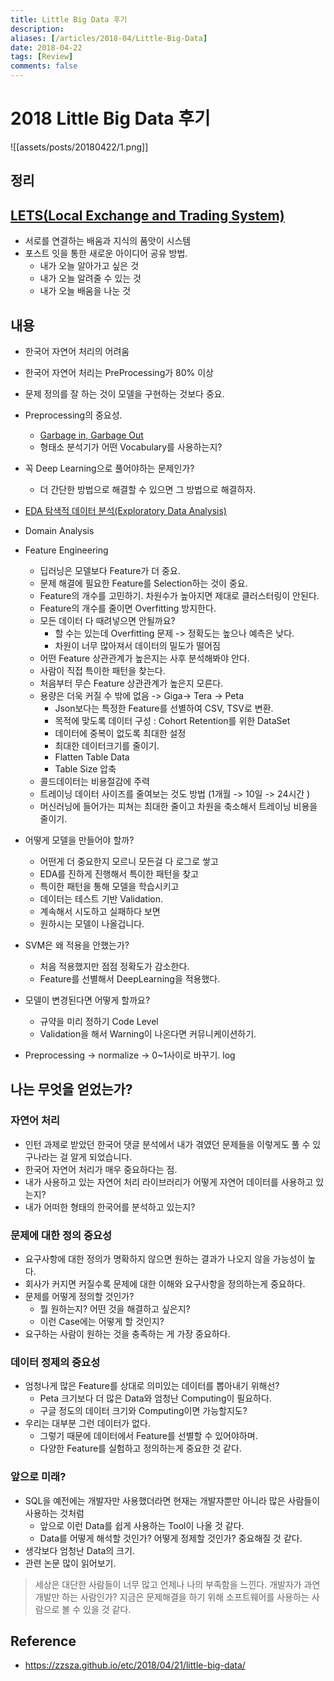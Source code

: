 ```yaml
---
title: Little Big Data 후기
description: 
aliases: [/articles/2018-04/Little-Big-Data]
date: 2018-04-22
tags: [Review]
comments: false
---
```

# 2018 Little Big Data 후기
![[assets/posts/20180422/1.png]]
## 정리

## [LETS(Local Exchange and Trading System)](<http://www.seoulnpocenter.kr/bbs/board.php?bo_table=npo_aca&wr_id=22>)
- 서로를 연결하는 배움과 지식의 품앗이 시스템
- 포스트 잇을 통한 새로운 아이디어 공유 방법.
    - 내가 오늘 알아가고 싶은 것
    - 내가 오늘 알려줄 수 있는 것
    - 내가 오늘 배움을 나눈 것

## 내용
- 한국어 자연어 처리의 어려움
- 한국어 자연어 처리는 PreProcessing가 80% 이상
- 문제 정의를 잘 하는 것이 모델을 구현하는 것보다 중요.
- Preprocessing의 중요성.
    - [Garbage in, Garbage Out](https://en.wikipedia.org/wiki/Garbage_in,_garbage_out)
    - 형태소 분석기가 어떤 Vocabulary를 사용하는지?

- 꼭 Deep Learning으로 풀어야하는 문제인가?
    - 더 간단한 방법으로 해결할 수 있으면 그 방법으로 해결하자.
- [EDA 탐색적 데이터 분석(Exploratory Data Analysis)](https://en.wikipedia.org/wiki/Exploratory_data_analysis)
- Domain Analysis
- Feature Engineering
    - 딥러닝은 모델보다 Feature가 더 중요.
    - 문제 해결에 필요한 Feature를 Selection하는 것이 중요.
    - Feature의 개수를 고민하기. 차원수가 높아지면 제대로 클러스터링이 안된다.
    - Feature의 개수를 줄이면 Overfitting 방지한다.
    - 모든 데이터 다 때려넣으면 안될까요?
        - 할 수는 있는데 Overfitting 문제 -> 정확도는 높으나 예측은 낮다.
        - 차원이 너무 많아져서 데이터의 밀도가 떨어짐
    - 어떤 Feature 상관관계가 높은지는 사후 분석해봐야 안다.
    - 사람이 직접 특이한 패턴을 찾는다.
    - 처음부터 무슨 Feature 상관관계가 높은지 모른다.
    - 용량은 더욱 커질 수 밖에 없음 -> Giga-> Tera -> Peta
        - Json보다는 특정한 Feature를 선별하여 CSV, TSV로 변환.
        - 목적에 맞도록 데이터 구성 : Cohort Retention를 위한 DataSet
        - 데이터에 중복이 없도록 최대한 설정
        - 최대한 데이터크기를 줄이기.
        - Flatten Table Data
        - Table Size 압축
    - 콜드데이터는 비용절감에 주력
    - 트레이닝 데이터 사이즈를 줄여보는 것도 방법 (1개월 -> 10일 -> 24시간 )
    - 머신러닝에 들어가는 피쳐는 최대한 줄이고 차원을 축소해서 트레이닝 비용을 줄이기.
- 어떻게 모델을 만들어야 할까?
    - 어떤게 더 중요한지 모르니 모든걸 다 로그로 쌓고
    - EDA를 진하게 진행해서 특이한 패턴을 찾고
    - 특이한 패턴을 통해 모델을 학습시키고
    - 데이터는 테스트 기반 Validation.
    - 계속해서 시도하고 실패하다 보면
    - 원하시는 모델이 나올겁니다.
- SVM은 왜 적용을 안했는가?
    - 처음 적용했지만 점점 정확도가 감소한다.
    - Feature를 선별해서 DeepLearning을 적용했다.
- 모델이 변경된다면 어떻게 할까요?
    - 규약을 미리 정하기 Code Level
    - Validation을 해서 Warning이 나온다면 커뮤니케이션하기.
- Preprocessing -> normalize -> 0~1사이로 바꾸기. log


## 나는 무엇을 얻었는가?
### 자연어 처리
- 인턴 과제로 받았던 한국어 댓글 분석에서 내가 겪였던 문제들을 이렇게도 풀 수 있구나라는 걸 알게 되었습니다.
- 한국어 자연어 처리가 매우 중요하다는 점.
- 내가 사용하고 있는 자연어 처리 라이브러리가 어떻게 자연어 데이터를 사용하고 있는지?
- 내가 어떠한 형태의 한국어를 분석하고 있는지?

### 문제에 대한 정의 중요성
- 요구사항에 대한 정의가 명확하지 않으면 원하는 결과가 나오지 않을 가능성이 높다.
- 회사가 커지면 커질수록 문제에 대한 이해와 요구사항을 정의하는게 중요하다.
- 문제를 어떻게 정의할 것인가?
    - 뭘 원하는지? 어떤 것을 해결하고 싶은지?
    - 이런 Case에는 어떻게 할 것인지?
- 요구하는 사람이 원하는 것을 충족하는 게 가장 중요하다.

### 데이터 정제의 중요성
- 엄청나게 많은 Feature를 상대로 의미있는 데이터를 뽑아내기 위해선?
    - Peta 크기보다 더 많은 Data와 엄청난 Computing이 필요하다.
    - 구글 정도의 데이터 크기와 Computing이면 가능할지도?
- 우리는 대부분 그런 데이터가 없다.
    - 그렇기 때문에 데이터에서 Feature를 선별할 수 있어야하며.
    - 다양한 Feature를 실험하고 정의하는게 중요한 것 같다.

### 앞으로 미래?
- SQL을 예전에는 개발자만 사용했더라면 현재는 개발자뿐만 아니라 많은 사람들이 사용하는 것처럼
    - 앞으로 이런 Data를 쉽게 사용하는 Tool이 나올 것 같다.
    - Data를 어떻게 해석할 것인가? 어떻게 정제할 것인가? 중요해질 것 같다.
- 생각보다 엄청난 Data의 크기.
- 관련 논문 많이 읽어보기.

> 세상은 대단한 사람들이 너무 많고 언제나 나의 부족함을 느낀다. 개발자가 과연 개발만 하는 사람인가? 지금은 문제해결을 하기 위해 소프트웨어를 사용하는 사람으로 볼 수 있을 것 같다.

## Reference
- https://zzsza.github.io/etc/2018/04/21/little-big-data/
